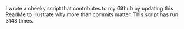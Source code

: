 I wrote a cheeky script that contributes to my Github by updating this ReadMe to illustrate why more than commits matter. This script has run 3148 times.